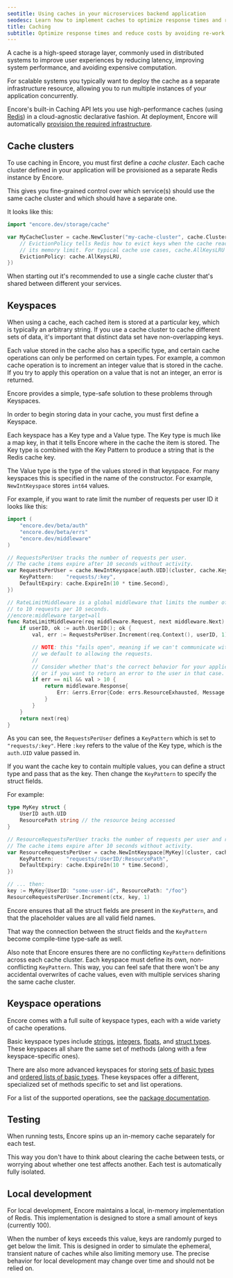 ```yaml
---
seotitle: Using caches in your microservices backend application
seodesc: Learn how to implement caches to optimize response times and reduce cost in your microservices cloud backend.
title: Caching
subtitle: Optimize response times and reduce costs by avoiding re-work
---
```


A cache is a high-speed storage layer, commonly used in distributed systems to improve user experiences
by reducing latency, improving system performance, and avoiding expensive computation.

For scalable systems you typically want to deploy the cache as a separate
infrastructure resource, allowing you to run multiple instances of your application concurrently.

Encore's built-in Caching API lets you use high-performance caches (using [Redis](https://redis.io/)) in a cloud-agnostic declarative fashion. At deployment, Encore will automatically [provision the required infrastructure](/docs/deploy/infra).

## Cache clusters

To use caching in Encore, you must first define a *cache cluster*.
Each cache cluster defined in your application will be provisioned as a separate Redis instance
by Encore.

This gives you fine-grained control over which service(s) should use the same cache cluster
and which should have a separate one.

It looks like this:

```go
import "encore.dev/storage/cache"

var MyCacheCluster = cache.NewCluster("my-cache-cluster", cache.ClusterConfig{
    // EvictionPolicy tells Redis how to evict keys when the cache reaches
    // its memory limit. For typical cache use cases, cache.AllKeysLRU is a good default.
    EvictionPolicy: cache.AllKeysLRU,
})
```

<Callout type="info">

When starting out it's recommended to use a single cache cluster
that's shared between different your services.

</Callout>

## Keyspaces

When using a cache, each cached item is stored at a particular key, which is typically an arbitrary string.
If you use a cache cluster to cache different sets of data, it's important that distinct data set have non-overlapping keys.

Each value stored in the cache also has a specific type, and certain cache operations can only be performed on certain types. For example, a common cache operation is to increment an integer value that is stored in the cache. If you try to apply this operation on a value that is not an integer, an error is returned.

Encore provides a simple, type-safe solution to these problems through Keyspaces.

In order to begin storing data in your cache, you must first define a Keyspace.

Each keyspace has a Key type and a Value type. The Key type is much like a map key, in that it tells Encore where in the cache
the item is stored. The Key type is combined with the Key Pattern to produce a string that is the Redis cache key.

The Value type is the type of the values stored in that keyspace. For many keyspaces this is specified in the name of the constructor.
For example, `NewIntKeyspace` stores `int64` values.

For example, if you want to rate limit the number of requests per user ID it looks like this:

```go
import (
    "encore.dev/beta/auth"
    "encore.dev/beta/errs"
    "encore.dev/middleware"
)

// RequestsPerUser tracks the number of requests per user.
// The cache items expire after 10 seconds without activity.
var RequestsPerUser = cache.NewIntKeyspace[auth.UID](cluster, cache.KeyspaceConfig{
	KeyPattern:    "requests/:key",
	DefaultExpiry: cache.ExpireIn(10 * time.Second),
})

// RateLimitMiddleware is a global middleware that limits the number of authenticated requests
// to 10 requests per 10 seconds.
//encore:middleware target=all
func RateLimitMiddleware(req middleware.Request, next middleware.Next) middleware.Response {
	if userID, ok := auth.UserID(); ok {
		val, err := RequestsPerUser.Increment(req.Context(), userID, 1)

		// NOTE: this "fails open", meaning if we can't communicate with the cache
		// we default to allowing the requests.
		//
		// Consider whether that's the correct behavior for your application,
		// or if you want to return an error to the user in that case.
		if err == nil && val > 10 {
			return middleware.Response{
				Err: &errs.Error{Code: errs.ResourceExhausted, Message: "rate limit exceeded"},
			}
		}
	}
	return next(req)
}
```

As you can see, the `RequestsPerUser` defines a `KeyPattern` which is set to `"requests/:key"`.
Here `:key` refers to the value of the Key type, which is the `auth.UID` value passed in.

If you want the cache key to contain multiple values, you can define a struct type
and pass that as the key. Then change the `KeyPattern` to specify the struct fields.

For example:

```go
type MyKey struct {
    UserID auth.UID
    ResourcePath string // the resource being accessed
}

// ResourceRequestsPerUser tracks the number of requests per user and resource.
// The cache items expire after 10 seconds without activity.
var ResourceRequestsPerUser = cache.NewIntKeyspace[MyKey](cluster, cache.KeyspaceConfig{
	KeyPattern:    "requests/:UserID/:ResourcePath",
	DefaultExpiry: cache.ExpireIn(10 * time.Second),
})

// ... then:
key := MyKey{UserID: "some-user-id", ResourcePath: "/foo"}
ResourceRequestsPerUser.Increment(ctx, key, 1)
```

<Callout type="info">

Encore ensures that all the struct fields are present in the `KeyPattern`,
and that the placeholder values are all valid field names.

That way the connection between the struct fields and the `KeyPattern`
become compile-time type-safe as well.

</Callout>

Also note that Encore ensures there are no conflicting `KeyPattern` definitions across each cache cluster.
Each keyspace must define its own, non-conflicting `KeyPattern`.
This way, you can feel safe that there won't be any accidental overwrites of cache values, even with multiple services sharing the same cache cluster.

## Keyspace operations

Encore comes with a full suite of keyspace types, each with a wide variety of cache operations.

Basic keyspace types include
[strings](https://pkg.go.dev/encore.dev/storage/cache#NewStringKeyspace),
[integers](https://pkg.go.dev/encore.dev/storage/cache#NewIntKeyspace),
[floats](https://pkg.go.dev/encore.dev/storage/cache#NewFloatKeyspace),
and [struct types](https://pkg.go.dev/encore.dev/storage/cache#NewStructKeyspace).
These keyspaces all share the same set of methods (along with a few keyspace-specific ones).

There are also more advanced keyspaces for storing [sets of basic types](https://pkg.go.dev/encore.dev/storage/cache#NewSetKeyspace)
and [ordered lists of basic types](https://pkg.go.dev/encore.dev/storage/cache#NewListKeyspace).
These keyspaces offer a different, specialized set of methods specific to set and list operations.

For a list of the supported operations, see the [package documentation](https://pkg.go.dev/encore.dev/storage/cache).

## Testing

When running tests, Encore spins up an in-memory cache separately for each test.

This way you don't have to think about clearing the cache between tests,
or worrying about whether one test affects another.
Each test is automatically fully isolated.

## Local development

For local development, Encore maintains a local, in-memory implementation of Redis.
This implementation is designed to store a small amount of keys (currently 100).

When the number of keys exceeds this value, keys are randomly purged to get below the limit.
This is designed in order to simulate the ephemeral, transient nature of caches while also
limiting memory use. The precise behavior for local development may change over time and should not be relied on.
